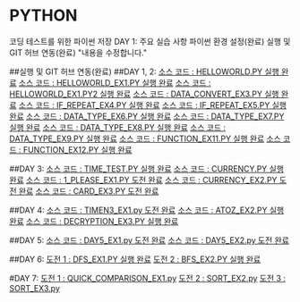 # PYTHON
코딩 테스트를 위한 파이썬 저장
DAY 1: 주요 실습 사항 파이썬 환경 설정(완료) 실행 및 GIT 허브 연동(완료)
"내용을 수정합니다."

##실행 및 GIT 허브 연동(완료)
##DAY 1, 2:
[소스 코드 : HELLOWORLD.PY 실행 완료](https://github.com/kimthbo/PYTHON/blob/main/DAY1-2/HELLOWORLD.py)
[소스 코드 : HELLOWORLD_EX1.PY 실행 완료](https://github.com/kimthbo/PYTHON/blob/main/DAY1-2/HELLOWORLD_EX1.py)
[소스 코드 : HELLOWORLD_EX1.PY2 실행 완료](https://github.com/kimthbo/PYTHON/blob/main/DAY1-2/DATE_INPUT_EX2.py)
[소스 코드 : DATA_CONVERT_EX3.PY 실행 완료](https://github.com/kimthbo/PYTHON/blob/main/DAY1-2/DATA_CONVERT_EX3.py)
[소스 코드 : IF_REPEAT_EX4.PY 실행 완료](https://github.com/kimthbo/PYTHON/blob/main/DAY1-2/IF_REPEAT_EX4.py)
[소스 코드 : IF_REPEAT_EX5.PY 실행 완료](https://github.com/kimthbo/PYTHON/blob/main/DAY1-2/IF_REPEAT_EX5.py)
[소스 코드 : DATA_TYPE_EX6.PY 실행 완료](https://github.com/kimthbo/PYTHON/blob/main/DAY1-2/DATA_TYPE_EX6.py)
[소스 코드 : DATA_TYPE_EX7.PY 실행 완료](https://github.com/kimthbo/PYTHON/blob/main/DAY1-2/DATA_TYPE_EX7.py)
[소스 코드 : DATA_TYPE_EX8.PY 실행 완료](https://github.com/kimthbo/PYTHON/blob/main/DAY1-2/DATA_TYPE_EX8.py)
[소스 코드 : DATA_TYPE_EX9.PY 실행 완료](https://github.com/kimthbo/PYTHON/blob/main/DAY1-2/DATA_TYPE_EX9.py)
[소스 코드 : FUNCTION_EX11.PY 실행 완료](https://github.com/kimthbo/PYTHON/blob/main/DAY1-2/FUNCTION_EX11.py)
[소스 코드 : FUNCTION_EX12.PY 실행 완료](https://github.com/kimthbo/PYTHON/blob/main/DAY1-2/FUNCTION_EX12.py)

##DAY 3:
[소스 코드 : TIME_TEST.PY 실행 완료](https://github.com/kimthbo/PYTHON/blob/main/DAY3/TIIME_TEST.py)
[소스 코드 : CURRENCY.PY 실행 완료](https://github.com/kimthbo/PYTHON/blob/main/DAY3/CURRENCY.py)
[소스 코드 : 1_PLEASE_EX1.PY 도전 완료](https://github.com/kimthbo/PYTHON/blob/main/DAY3/1_PLEASE_EX1.py)
[소스 코드 : CURRENCY_EX2.PY 도전 완료](https://github.com/kimthbo/PYTHON/blob/main/DAY3/CURRENCY_EX2_1.py)
[소스 코드 : CARD_EX3.PY 도전 완료](https://github.com/kimthbo/PYTHON/blob/main/DAY3/CARD_EX3.py)

##DAY 4:
[소스 코드 : TIMEN3_EX1.py 도전 완료](https://github.com/kimthbo/PYTHON/blob/main/DAY4/TIMEN3_EX1.py)
[소스 코드 : ATOZ_EX2.PY 실행 완료](https://github.com/kimthbo/PYTHON/blob/main/DAY4/ATOZ_EX2_1.py)
[소스 코드 : DECRYPTION_EX3.PY 실행 완료](https://github.com/kimthbo/PYTHON/blob/main/DAY4/DECRYPTION_EX3_1.py) 

##DAY 5:
[소스 코드 : DAY5_EX1.py 도전 완료](https://github.com/kimthbo/PYTHON/blob/main/DAY5/EXAM_01.py)
[소스 코드 : DAY5_EX2.py 도전 완료](https://github.com/kimthbo/PYTHON/blob/main/DAY5/EXAM_02.py)

##DAY 6:
[도전 1 : DFS_EX1.PY 실행 완료](https://github.com/kimthbo/PYTHON/blob/main/DAY6/DFS_EX1.py) 
[도전 2 : BFS_EX2.PY 실행 완료](https://github.com/kimthbo/PYTHON/blob/main/DAY6/BFS_EX2.py)

#DAY 7:
[도전 1 : QUICK_COMPARISON_EX1.py](https://github.com/kimthbo/PYTHON/blob/main/DAY7/QUICK_COMPARISON_EX1.py)
[도전 2 : SORT_EX2.py](https://github.com/kimthbo/PYTHON/blob/main/DAY7/SORT_EX2_1.py)
[도전 3 : SORT_EX3.py](https://github.com/kimthbo/PYTHON/blob/main/DAY7/SORT_EX3.py)
